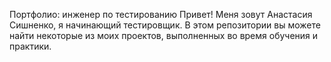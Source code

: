 Портфолио: инженер по тестированию
Привет! Меня зовут Анастасия Сишненко, я начинающий тестировщик.
В этом репозитории вы можете найти некоторые из моих проектов, выполненных во время обучения и практики.
